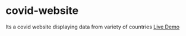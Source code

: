 # covid-website
Its a covid website displaying data from variety of countries
[Live Demo](https://sasha22334454.github.io/covid-website/homepage.html)
